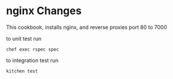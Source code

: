 # nginx Changes

This cookbook, installs nginx, and reverse proxies port 80 to 7000

to unit test run
```
chef exec rspec spec
```

to integration test run
```
kitchen test
```
